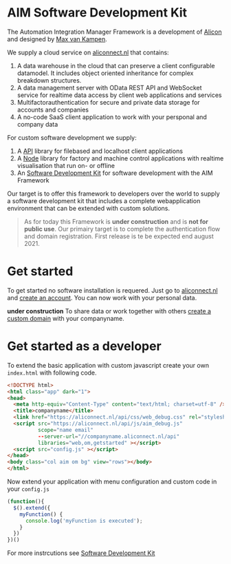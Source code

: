 # AIM Software Development Kit

The Automation Integration Manager Framework is a development of [Alicon](https://alicon.aliconnect.nl) and designed by [Max van Kampen](https://www.linkedin.com/in/maxvankampen/).

We supply a cloud service on [aliconnect.nl](https://aliconnect.nl) that contains:
1. A data warehouse in the cloud that can preserve a client configurable datamodel. It includes object oriented inheritance for complex breakdown structures.
1. A data management server with OData REST API and WebSocket service for realtime data access by client web applications and services
1. Multifactorauthentication for secure and private data storage for accounts and companies
1. A no-code SaaS client application to work with your persponal and company data

For custom software development we supply:
1. A [API](https://aliconnect.github.io/api/) library for filebased and localhost client applications
1. A [Node](https://aliconnect.github.io/aim/) library for factory and machine control applications with realtime visualisation that run on- or offline
1. An [Software Development Kit](https://aliconnect.github.io/sdk/) for software development with the AIM Framework

Our target is to offer this framework to developers over the world to supply a software development kit that includes a complete webapplication environment that can be extended with custom solutions.

> As for today this Framework is **under construction** and is **not for public use**. Our primairy target is to complete the authentication flow and domain registration. First release is te be expected end august 2021.

# Get started

To get started no software installation is requered. Just go to [aliconnect.nl](https://aliconnect.nl) and [create an account](https://login.aliconnect.nl/?prompt=login&response_type=code&client_id=1-c9b05c80-4d2b-46c1-abfb-0464854dbd9a&redirect_uri=https%3A%2F%2Faliconnect.nl&scope=name%2Cemail%2Cmobile_number). You can now work with your personal data.

**under construction** To share data or work together with others [create a custom domain](https://aliconnect.nl?prompt=domain) with your companyname.

# Get started as a developer

To extend the basic application with custom javascript create your own `index.html` with following code.

```html
<!DOCTYPE html>
<html class="app" dark="1">
<head>
  <meta http-equiv="Content-Type" content="text/html; charset=utf-8" />
  <title>companyname</title>
  <link href="https://aliconnect.nl/api/css/web_debug.css" rel="stylesheet" />
  <script src="https://aliconnect.nl/api/js/aim_debug.js"
          scope="name email"
          --server-url="//companyname.aliconnect.nl/api"
          libraries="web,om,getstarted" ></script>
  <script src="config.js" ></script>
</head>
<body class="col aim om bg" view="rows"></body>
</html>
```

Now extend your application with menu configuration and custom code in your `config.js`

```js
(function(){
  $().extend({
    myFunction() {
      console.log('myFunction is executed');
    }
  })  
})()
```

For more instrcutions see [Software Development Kit](https://aliconnect.github.io/sdk/)
